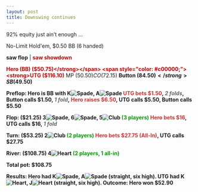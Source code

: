 ```yaml
---
layout: post
title: Downswing continues
---
```


92% equity just ain’t enough …

No-Limit Hold'em, $0.50 BB (6 handed)

<strong>saw flop</strong> | <span style="color: #c00000;"><strong>saw showdown</strong></span>

<span style="color: #c00000;"><strong>Hero (BB) ($50.75)</strong></span>
<span style="color: #c00000;"><strong>UTG ($116.10)</strong></span>
MP ($50.50)
CO ($72.15)
<strong>Button ($84.50)</strong>
SB ($49.50)

<strong>Preflop</strong>: Hero is BB with K<img class="noborder" title="Spade" src="http://www.xaviert.be/wp-content/themes/xavier/images/spade.gif" alt="Spade" />, A<img class="noborder" title="Spade" src="http://www.xaviert.be/wp-content/themes/xavier/images/spade.gif" alt="Spade" />
<span style="color: #cc3333;">UTG bets $1.50</span>, <span style="color: #666666;"><em>2 folds</em></span>, Button calls $1.50, <span style="color: #666666;"><em>1 fold</em></span>, <span style="color: #cc3333;">Hero raises $6.50</span>, UTG calls $5.50, Button calls $5.50

<strong>Flop</strong>: ($21.25) 3<img class="noborder" title="Spade" src="http://www.xaviert.be/wp-content/themes/xavier/images/spade.gif" alt="Spade" />, 6<img class="noborder" title="Spade" src="http://www.xaviert.be/wp-content/themes/xavier/images/spade.gif" alt="Spade" />, 5<img class="noborder" title="Club" src="http://www.xaviert.be/wp-content/themes/xavier/images/club.gif" alt="Club" /> <span style="color: #009b00;">(3 players)</span>
<span style="color: #cc3333;">Hero bets $16</span>, UTG calls $16, <span style="color: #666666;"><em>1 fold</em></span>

<strong>Turn</strong>: ($53.25) 2<img class="noborder" title="Club" src="http://www.xaviert.be/wp-content/themes/xavier/images/club.gif" alt="Club" /> <span style="color: #009b00;">(2 players)</span>
<span style="color: #cc3333;">Hero bets $27.75 (All-In)</span>, UTG calls $27.75

<strong>River</strong>: ($108.75) 4<img class="noborder" title="Heart" src="http://www.xaviert.be/wp-content/themes/xavier/images/heart.gif" alt="Heart" /> <span style="color: #009b00;">(2 players, 1 all-in)</span>

<strong>Total pot:</strong> $108.75

Results:
Hero had K<img class="noborder" title="Spade" src="http://www.xaviert.be/wp-content/themes/xavier/images/spade.gif" alt="Spade" />, A<img class="noborder" title="Spade" src="http://www.xaviert.be/wp-content/themes/xavier/images/spade.gif" alt="Spade" /> (straight, six high).
UTG had K<img class="noborder" title="Heart" src="http://www.xaviert.be/wp-content/themes/xavier/images/heart.gif" alt="Heart" />, J<img class="noborder" title="Heart" src="http://www.xaviert.be/wp-content/themes/xavier/images/heart.gif" alt="Heart" /> (straight, six high).
Outcome: Hero won $52.90
